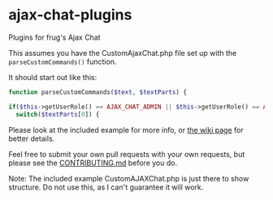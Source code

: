 ajax-chat-plugins
=================

Plugins for frug's Ajax Chat

This assumes you have the CustomAjaxChat.php file set up with the `parseCustomCommands()` function.

It should start out like this:

```php
function parseCustomCommands($text, $textParts) {

if($this->getUserRole() == AJAX_CHAT_ADMIN || $this->getUserRole() == AJAX_CHAT_MODERATOR || $this->getUserRole() == AJAX_CHAT_USER || $this->getUserRole() == AJAX_CHAT_GUEST) {
  switch($textParts[0]) {
```

Please look at the included example for more info, or [the wiki page](https://github.com/Frug/AJAX-Chat/wiki/Custom-irc-style-commands#server-side) for better details.

Feel free to submit your own pull requests with your own requests, but please see the [CONTRIBUTING.md](https://github.com/AJAX-Chat/ajax-chat-plugins/tree/master/CONTRIBUTING.md) before you do.

Note: The included example CustomAJAXChat.php is just there to show structure. Do not use this, as I can't guarantee it will work.
